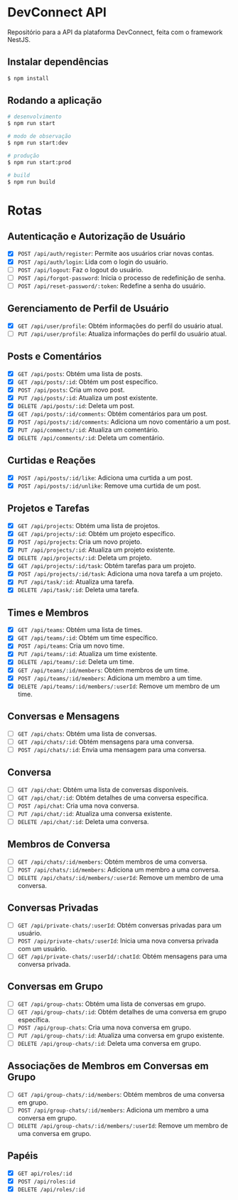 # DevConnect API

Repositório para a API da plataforma DevConnect, feita com o framework NestJS.

## Instalar dependências

```bash
$ npm install
```

## Rodando a aplicação

```bash
# desenvolvimento
$ npm run start

# modo de observação
$ npm run start:dev

# produção
$ npm run start:prod

# build
$ npm run build
```

# Rotas

## Autenticação e Autorização de Usuário

- [x] `POST /api/auth/register`: Permite aos usuários criar novas contas.
- [x] `POST /api/auth/login`: Lida com o login do usuário.
- [ ] `POST /api/logout`: Faz o logout do usuário.
- [ ] `POST /api/forgot-password`: Inicia o processo de redefinição de senha.
- [ ] `POST /api/reset-password/:token`: Redefine a senha do usuário.

## Gerenciamento de Perfil de Usuário

- [x] `GET /api/user/profile`: Obtém informações do perfil do usuário atual.
- [ ] `PUT /api/user/profile`: Atualiza informações do perfil do usuário atual.

## Posts e Comentários

- [x] `GET /api/posts`: Obtém uma lista de posts.
- [x] `GET /api/posts/:id`: Obtém um post específico.
- [x] `POST /api/posts`: Cria um novo post.
- [x] `PUT /api/posts/:id`: Atualiza um post existente.
- [x] `DELETE /api/posts/:id`: Deleta um post.
- [x] `GET /api/posts/:id/comments`: Obtém comentários para um post.
- [x] `POST /api/posts/:id/comments`: Adiciona um novo comentário a um post.
- [x] `PUT /api/comments/:id`: Atualiza um comentário.
- [x] `DELETE /api/comments/:id`: Deleta um comentário.

## Curtidas e Reações

- [x] `POST /api/posts/:id/like`: Adiciona uma curtida a um post.
- [x] `POST /api/posts/:id/unlike`: Remove uma curtida de um post.

## Projetos e Tarefas

- [x] `GET /api/projects`: Obtém uma lista de projetos.
- [x] `GET /api/projects/:id`: Obtém um projeto específico.
- [x] `POST /api/projects`: Cria um novo projeto.
- [x] `PUT /api/projects/:id`: Atualiza um projeto existente.
- [x] `DELETE /api/projects/:id`: Deleta um projeto.
- [x] `GET /api/projects/:id/task`: Obtém tarefas para um projeto.
- [x] `POST /api/projects/:id/task`: Adiciona uma nova tarefa a um projeto.
- [x] `PUT /api/task/:id`: Atualiza uma tarefa.
- [x] `DELETE /api/task/:id`: Deleta uma tarefa.

## Times e Membros

- [x] `GET /api/teams`: Obtém uma lista de times.
- [x] `GET /api/teams/:id`: Obtém um time específico.
- [x] `POST /api/teams`: Cria um novo time.
- [x] `PUT /api/teams/:id`: Atualiza um time existente.
- [x] `DELETE /api/teams/:id`: Deleta um time.
- [x] `GET /api/teams/:id/members`: Obtém membros de um time.
- [x] `POST /api/teams/:id/members`: Adiciona um membro a um time.
- [x] `DELETE /api/teams/:id/members/:userId`: Remove um membro de um time.

## Conversas e Mensagens

- [ ] `GET /api/chats`: Obtém uma lista de conversas.
- [ ] `GET /api/chats/:id`: Obtém mensagens para uma conversa.
- [ ] `POST /api/chats/:id`: Envia uma mensagem para uma conversa.

## Conversa

- [ ] `GET /api/chat`: Obtém uma lista de conversas disponíveis.
- [ ] `GET /api/chat/:id`: Obtém detalhes de uma conversa específica.
- [ ] `POST /api/chat`: Cria uma nova conversa.
- [ ] `PUT /api/chat/:id`: Atualiza uma conversa existente.
- [ ] `DELETE /api/chat/:id`: Deleta uma conversa.

## Membros de Conversa

- [ ] `GET /api/chats/:id/members`: Obtém membros de uma conversa.
- [ ] `POST /api/chats/:id/members`: Adiciona um membro a uma conversa.
- [ ] `DELETE /api/chats/:id/members/:userId`: Remove um membro de uma conversa.

## Conversas Privadas

- [ ] `GET /api/private-chats/:userId`: Obtém conversas privadas para um usuário.
- [ ] `POST /api/private-chats/:userId`: Inicia uma nova conversa privada com um usuário.
- [ ] `GET /api/private-chats/:userId/:chatId`: Obtém mensagens para uma conversa privada.

## Conversas em Grupo

- [ ] `GET /api/group-chats`: Obtém uma lista de conversas em grupo.
- [ ] `GET /api/group-chats/:id`: Obtém detalhes de uma conversa em grupo específica.
- [ ] `POST /api/group-chats`: Cria uma nova conversa em grupo.
- [ ] `PUT /api/group-chats/:id`: Atualiza uma conversa em grupo existente.
- [ ] `DELETE /api/group-chats/:id`: Deleta uma conversa em grupo.

## Associações de Membros em Conversas em Grupo

- [ ] `GET /api/group-chats/:id/members`: Obtém membros de uma conversa em grupo.
- [ ] `POST /api/group-chats/:id/members`: Adiciona um membro a uma conversa em grupo.
- [ ] `DELETE /api/group-chats/:id/members/:userId`: Remove um membro de uma conversa em grupo.

## Papéis
- [x] `GET api/roles/:id`
- [x] `POST /api/roles:id`
- [x] `DELETE /api/roles/:id`
